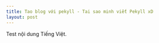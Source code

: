 ```yaml
---
title: Tao blog với pekyll - Tai sao minh viết Pekyll xD
layout: post
---
```


Test nội dung Tiếng Việt.
